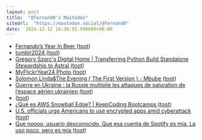 ```yaml
---
layout: post
title:  "@fernand0's Mastodon"
siteUrl:  "https://mastodon.social/@fernand0"
date:  2024-12-12 16:30:55.500000+00:00
---
```

*  [Fernando’s Year In Beer ](https://yearinbeer.untappd.com/share/ZTBlMGQ1NjFhZDA1MGM0Yy02UUxLMDNxUDlrdDJtZ0srWEdzWmpRPT) ([toot](https://mastodon.social/@fernand0/113640803893028229))
*  [tumblr2024 ](https://fandom.tumblr.com/tagged/tumblr202) ([toot](https://mastodon.social/@fernand0/113640594674691634))
*  [Gregory Szorc's Digital Home
  \| Transferring Python Build Standalone Stewardship to Astral ](https://gregoryszorc.com/blog/2024/12/03/transferring-python-build-standalone-stewardship-to-astral) ([toot](https://mastodon.social/@fernand0/113639943244451133))
*  [MyFlickrYear24 Photo ](https://www.flickr.com/photos/fernand0/54184907620) ([toot](https://mastodon.social/@fernand0/113639625792806420))
*  [Solomon Linda&The Evening ( The First Version ) - Mbube ](https://www.youtube.com/watch?v=mrrQT4WkbNE&amp%3Bfeature=youtu.b) ([toot](https://mastodon.social/@fernand0/113639386100506553))
*  [Guerre en Ukraine : la Russie multiplie les attaques de saturation de l’espace aérien ukrainien ](https://www.lemonde.fr/international/article/2024/11/26/moscou-multiplie-les-attaques-de-saturation-de-l-espace-aerien-ukrainien_6416201_3210.htm) ([toot](https://mastodon.social/@fernand0/113639169088580538))
*  [ ](https://mastodon.social/@vrruiz) ([toot](https://mastodon.social/@fernand0/113638338621112612))
*  [¿Qué es AWS Snowball Edge? \| KeepCoding Bootcamps ](https://keepcoding.io/blog/que-es-aws-snowball-edge) ([toot](https://mastodon.social/@fernand0/113638249203068057))
*  [U.S. officials urge Americans to use encrypted apps amid cyberattack ](https://www.nbcnews.com/tech/security/us-officials-urge-americans-use-encrypted-apps-cyberattack-rcna18269) ([toot](https://mastodon.social/@fernand0/113637560317671668))
*  [Que noooo, usuario desconocido. Que esa cuenta de Spotify es mía. La uso poco, pero es mía ](https://mastodon.social/@fernand0/113635846138615708) ([toot](https://mastodon.social/@fernand0/113635846138615708))
